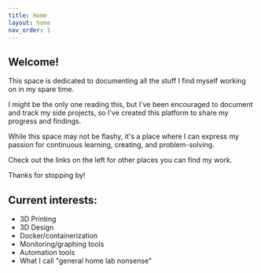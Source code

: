 ```yaml
---
title: Home
layout: home
nav_order: 1
---
```


## Welcome!
This space is dedicated to documenting all the stuff I find myself working on in my spare time. 

I might be the only one reading this, but I've been encouraged to document and track my side projects, so I've created this platform to share my progress and findings.

While this space may not be flashy, it's a place where I can express my passion for continuous learning, creating, and problem-solving.

Check out the links on the left for other places you can find my work. 

Thanks for stopping by!

## Current interests:
- 3D Printing
- 3D Design
- Docker/containerization
- Monitoring/graphing tools
- Automation tools
- What I call "general home lab nonsense"
